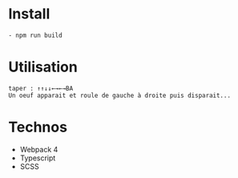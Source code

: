 # Install

    - npm run build
        
# Utilisation

    taper : ↑↑↓↓←→←→BA
    Un oeuf apparait et roule de gauche à droite puis disparait...
    
# Technos

- Webpack 4
- Typescript
- SCSS